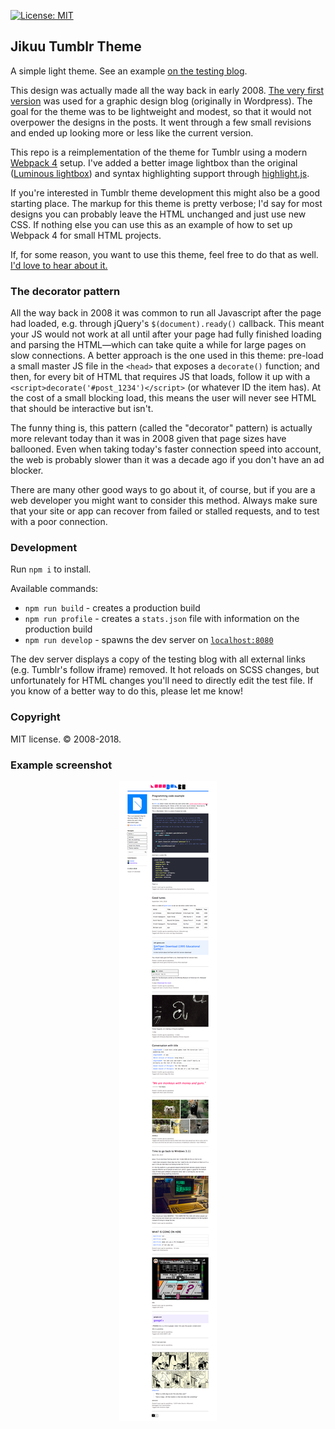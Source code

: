 [![License: MIT](https://img.shields.io/badge/License-MIT-yellow.svg)](https://opensource.org/licenses/MIT)

## Jikuu Tumblr Theme

A simple light theme. See an example [on the testing blog](https://jikuu.tumblr.com/).

This design was actually made all the way back in early 2008. [The very first version](https://raw.githubusercontent.com/msikma/jikuu/master/design/jikuu_design_v1.png) was used for a graphic design blog (originally in Wordpress). The goal for the theme was to be lightweight and modest, so that it would not overpower the designs in the posts. It went through a few small revisions and ended up looking more or less like the current version.

This repo is a reimplementation of the theme for Tumblr using a modern [Webpack 4](https://webpack.js.org/) setup. I've added a better image lightbox than the original ([Luminous lightbox](https://github.com/imgix/luminous)) and syntax highlighting support through [highlight.js](https://highlightjs.org/).

If you're interested in Tumblr theme development this might also be a good starting place. The markup for this theme is pretty verbose; I'd say for most designs you can probably leave the HTML unchanged and just use new CSS. If nothing else you can use this as an example of how to set up Webpack 4 for small HTML projects.

If, for some reason, you want to use this theme, feel free to do that as well. [I'd love to hear about it.](https://twitter.com/michielsikma/)

### The decorator pattern

All the way back in 2008 it was common to run all Javascript after the page had loaded, e.g. through jQuery's `$(document).ready()` callback. This meant your JS would not work at all until after your page had fully finished loading and parsing the HTML—which can take quite a while for large pages on slow connections. A better approach is the one used in this theme: pre-load a small master JS file in the `<head>` that exposes a `decorate()` function; and then, for every bit of HTML that requires JS that loads, follow it up with a `<script>decorate('#post_1234')</script>` (or whatever ID the item has). At the cost of a small blocking load, this means the user will never see HTML that should be interactive but isn't.

The funny thing is, this pattern (called the "decorator" pattern) is actually more relevant today than it was in 2008 given that page sizes have ballooned. Even when taking today's faster connection speed into account, the web is probably slower than it was a decade ago if you don't have an ad blocker.

There are many other good ways to go about it, of course, but if you are a web developer you might want to consider this method. Always make sure that your site or app can recover from failed or stalled requests, and to test with a poor connection.

### Development

Run `npm i` to install.

Available commands:

* `npm run build` - creates a production build
* `npm run profile` - creates a `stats.json` file with information on the production build
* `npm run develop` - spawns the dev server on [`localhost:8080`](http://localhost:8080/)

The dev server displays a copy of the testing blog with all external links (e.g. Tumblr's follow iframe) removed. It hot reloads on SCSS changes, but unfortunately for HTML changes you'll need to directly edit the test file. If you know of a better way to do this, please let me know!

### Copyright

MIT license. © 2008-2018.

### Example screenshot

<p align="center">
  <img src="https://raw.githubusercontent.com/msikma/jikuu/master/design/jikuu_example_master_67.png" alt="Screenshot of example blog as of master-67" />
</p>

